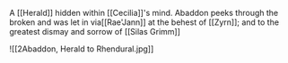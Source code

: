 A [[Herald]] hidden within [[Cecilia]]'s mind. Abaddon peeks through the broken and was let in via[[Rae'Jann]] at the behest of [[Zyrn]]; and to the greatest dismay and sorrow of [[Silas Grimm]]



![[2Abaddon, Herald to Rhendural.jpg]]